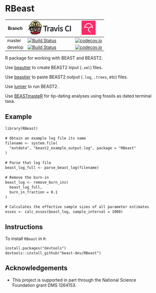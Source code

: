# RBeast

Branch|[![Travis CI logo](TravisCI.png)](https://travis-ci.org)|[![Codecov logo](Codecov.png)](https://www.codecov.io)
---|---|---
master|[![Build Status](https://travis-ci.org/beast-dev/RBeast.svg?branch=master)](https://travis-ci.org/beast-dev/RBeast)|[![codecov.io](https://codecov.io/github/beast-dev/RBeast/coverage.svg?branch=master)](https://codecov.io/github/beast-dev/RBeast/branch/master)
develop|[![Build Status](https://travis-ci.org/beast-dev/RBeast.svg?branch=develop)](https://travis-ci.org/beast-dev/RBeast)|[![codecov.io](https://codecov.io/github/beast-dev/RBeast/coverage.svg?branch=develop)](https://codecov.io/github/beast-dev/RBeast/branch/develop)

R package for working with BEAST and BEAST2.

Use [beautier](https://github.com/richelbilderbeek/beautier) to create BEAST2 input (`.xml`) files.

Use [beastier](https://github.com/richelbilderbeek/beastier) to paste BEAST2 output (`.log`, `.trees`, etc) files.

Use [lumier](https://github.com/richelbilderbeek/lumier) to run BEAST2.

Use [BEASTmasteR](https://github.com/nmatzke/BEASTmasteR) for tip-dating analyses using fossils as dated terminal taxa.

## Example

```
library(RBeast)

# Obtain an example log file its name
filename <- system.file(
  "extdata", "beast2_example_output.log", package = "RBeast"
)

# Parse that log file
beast_log_full <- parse_beast_log(filename)

# Remove the burn-in
beast_log <- remove_burn_ins(
  beast_log_full,
  burn_in_fraction = 0.1
)

# Calculates the effective sample sizes of all parameter estimates
esses <- calc_esses(beast_log, sample_interval = 1000)
```

## Instructions

To install `RBeast` in `R`:

```{r}
install.packages("devtools")
devtools::install_github("beast-dev/RBeast")
```

## Acknowledgements

 * This project is supported in part through the National Science Foundation grant DMS 1264153.

